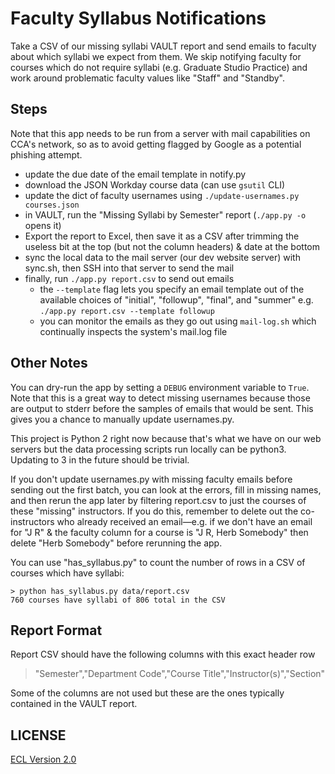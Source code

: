 # Faculty Syllabus Notifications

Take a CSV of our missing syllabi VAULT report and send emails to faculty about which syllabi we expect from them. We skip notifying faculty for courses which do not require syllabi (e.g. Graduate Studio Practice) and work around problematic faculty values like "Staff" and "Standby".

## Steps

Note that this app needs to be run from a server with mail capabilities on CCA's network, so as to avoid getting flagged by Google as a potential phishing attempt.

- update the due date of the email template in notify.py
- download the JSON Workday course data (can use `gsutil` CLI)
- update the dict of faculty usernames using `./update-usernames.py courses.json`
- in VAULT, run the "Missing Syllabi by Semester" report (`./app.py -o` opens it)
- Export the report to Excel, then save it as a CSV after trimming the useless bit at the top (but not the column headers) & date at the bottom
- sync the local data to the mail server (our dev website server) with sync.sh, then SSH into that server to send the mail
- finally, run `./app.py report.csv` to send out emails
    + the `--template` flag lets you specify an email template out of the available choices of "initial", "followup", "final", and "summer" e.g. `./app.py report.csv --template followup`
    + you can monitor the emails as they go out using `mail-log.sh` which continually inspects the system's mail.log file

## Other Notes

You can dry-run the app by setting a `DEBUG` environment variable to `True`. Note that this is a great way to detect missing usernames because those are output to stderr before the samples of emails that would be sent. This gives you a chance to manually update usernames.py.

This project is Python 2 right now because that's what we have on our web servers but the data processing scripts run locally can be python3. Updating to 3 in the future should be trivial.

If you don't update usernames.py with missing faculty emails before sending out the first batch, you can look at the errors, fill in missing names, and then rerun the app later by filtering report.csv to just the courses of these "missing" instructors. If you do this, remember to delete out the co-instructors who already received an email—e.g. if we don't have an email for "J R" & the faculty column for a course is "J R, Herb Somebody" then delete "Herb Somebody" before rerunning the app.

You can use "has_syllabus.py" to count the number of rows in a CSV of courses which have syllabi:

```
> python has_syllabus.py data/report.csv
760 courses have syllabi of 806 total in the CSV
```

## Report Format

Report CSV should have the following columns with this exact header row

> "Semester","Department Code","Course Title","Instructor(s)","Section"

Some of the columns are not used but these are the ones typically contained in the VAULT report.

## LICENSE

[ECL Version 2.0](https://opensource.org/licenses/ECL-2.0)
